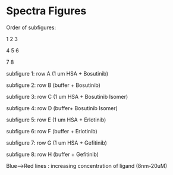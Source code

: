 # Spectra Figures
Order of subfigures:

1   2   3

4   5   6

7   8

subfigure 1:  row A (1 um HSA + Bosutinib) 

subfigure 2:  row B (buffer + Bosutinib)

subfigure 3:  row C (1 um HSA + Bosutinib Isomer)

subfigure 4:  row D (buffer+ Bosutinib Isomer)

subfigure 5:  row E (1 um HSA + Erlotinib)

subfigure 6:  row F (buffer + Erlotinib)

subfigure 7:  row G (1 um HSA + Gefitinib)  

subfigure 8:  row H (buffer + Gefitinib)



Blue-->Red lines : increasing concentration of ligand (8nm-20uM)
